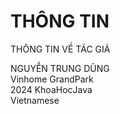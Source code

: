 # THÔNG TIN 

THÔNG TIN VỀ TÁC GIẢ

NGUYỄN TRUNG DŨNG\
Vinhome GrandPark\
2024 KhoaHocJava\
Vietnamese
